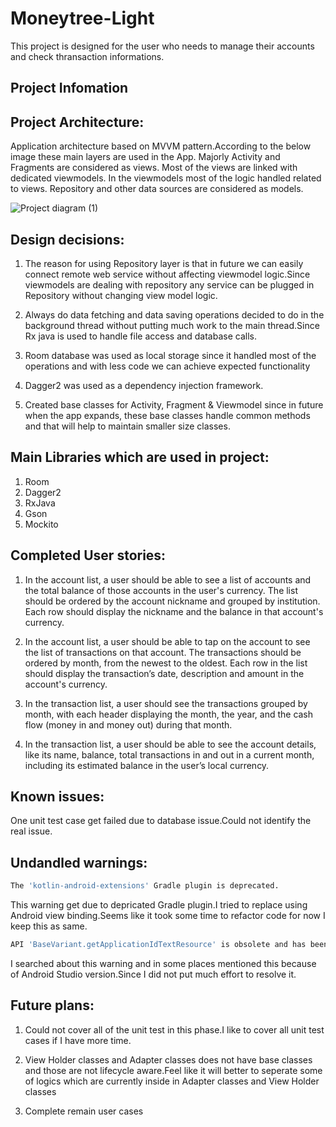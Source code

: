 # Moneytree-Light
This project is designed for the user who needs to manage their accounts and check thransaction informations.

## Project Infomation 

## Project Architecture:

 Application architecture based on MVVM pattern.According to the below image these main layers are used in the App. Majorly Activity and Fragments are considered as views. Most of the views are linked with dedicated viewmodels. In the viewmodels most of the logic handled related to views.
Repository and other data sources are considered as models.

![Project diagram (1)](https://user-images.githubusercontent.com/9447556/123100179-d67d6d00-d46d-11eb-90af-61dd9610d047.png)

## Design decisions:

1) The reason for using Repository layer is that in future we can easily connect remote web service without affecting viewmodel logic.Since viewmodels are dealing with repository any service can be plugged in Repository without changing view model logic. 

2) Always do data fetching and data saving operations decided to do in the background thread without putting much work to the main thread.Since Rx java is used to handle file access and database calls. 

3) Room database was used as local storage since it handled most of the operations and with less code we can achieve expected functionality

4) Dagger2 was used as a dependency injection framework.

5) Created base classes for Activity, Fragment & Viewmodel since in future when the app expands, these base classes handle common methods and that will help to maintain smaller size classes.

## Main Libraries which are used in project:

1. Room
2. Dagger2
3. RxJava
4. Gson
5. Mockito

## Completed User stories:
1. In the account list, a user should be able to see a list of accounts and the total balance of those accounts in the user's currency. The list should be ordered by the account nickname and grouped by institution. Each row should display the nickname and the balance in that account's currency.

2. In the account list, a user should be able to tap on the account to see the list of transactions on that account. The transactions should be ordered by month, from the newest to the oldest. Each row in the list should display the transaction’s date, description and amount in the account's currency.
3. In the transaction list, a user should see the transactions grouped by month, with each header displaying the month, the year, and the cash flow (money in and money out) during that month.
4. In the transaction list, a user should be able to see the account details, like its name, balance, total transactions in and out in a current month, including its estimated balance in the user’s local currency.

## Known issues:
One unit test case get failed due to database issue.Could not identify the real issue.

## Undandled warnings:

```sh
The 'kotlin-android-extensions' Gradle plugin is deprecated.
```
This warning get due to depricated Gradle plugin.I tried to replace using Android view binding.Seems like it took some time to refactor 
code for now I keep this as same.

```sh
API 'BaseVariant.getApplicationIdTextResource' is obsolete and has been replaced with 'VariantProperties.applicationId'.
```
I searched about this warning and in some places mentioned this because of Android Studio version.Since I did not put much effort to resolve it.

## Future plans:

1) Could not cover all of the unit test in this phase.I like to cover all unit test cases if I have more time.

2) View Holder classes and Adapter classes does not have base classes and those are not lifecycle aware.Feel like it will better to seperate some of logics
   which are currently inside in Adapter classes and View Holder classes

3) Complete remain user cases

